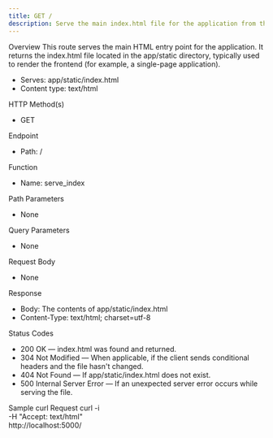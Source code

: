 ```yaml
---
title: GET /
description: Serve the main index.html file for the application from the static directory.
---
```


Overview
This route serves the main HTML entry point for the application. It returns the index.html file located in the app/static directory, typically used to render the frontend (for example, a single-page application).

- Serves: app/static/index.html
- Content type: text/html

HTTP Method(s)
- GET

Endpoint
- Path: /

Function
- Name: serve_index

Path Parameters
- None

Query Parameters
- None

Request Body
- None

Response
- Body: The contents of app/static/index.html
- Content-Type: text/html; charset=utf-8

Status Codes
- 200 OK — index.html was found and returned.
- 304 Not Modified — When applicable, if the client sends conditional headers and the file hasn't changed.
- 404 Not Found — If app/static/index.html does not exist.
- 500 Internal Server Error — If an unexpected server error occurs while serving the file.

Sample curl Request
curl -i \
  -H "Accept: text/html" \
  http://localhost:5000/
